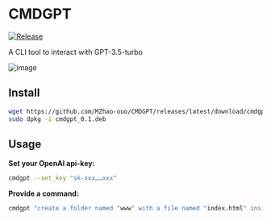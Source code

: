 # CMDGPT

[![Release](https://github.com/MZhao-ouo/CMDGPT/actions/workflows/release.yml/badge.svg)](https://github.com/MZhao-ouo/CMDGPT/actions/workflows/release.yml)

A CLI tool to interact with GPT-3.5-turbo

![image](https://user-images.githubusercontent.com/70903329/226573800-dee29ae9-6a25-4d5c-b22f-c761b35caf19.png)


## Install

```sh
wget https://github.com/MZhao-ouo/CMDGPT/releases/latest/download/cmdgpt_0.1.deb
sudo dpkg -i cmdgpt_0.1.deb
```

## Usage

**Set your OpenAI api-key:**
```sh
cmdgpt --set_key "sk-xxx……xxx"
```

**Provide a command:**
```sh
cmdgpt "create a folder named "www" with a file named "index.html" inside"
```
